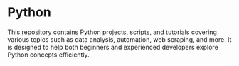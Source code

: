 # Python
This repository contains Python projects, scripts, and tutorials covering various topics such as data analysis, automation, web scraping, and more. It is designed to help both beginners and experienced developers explore Python concepts efficiently.  
